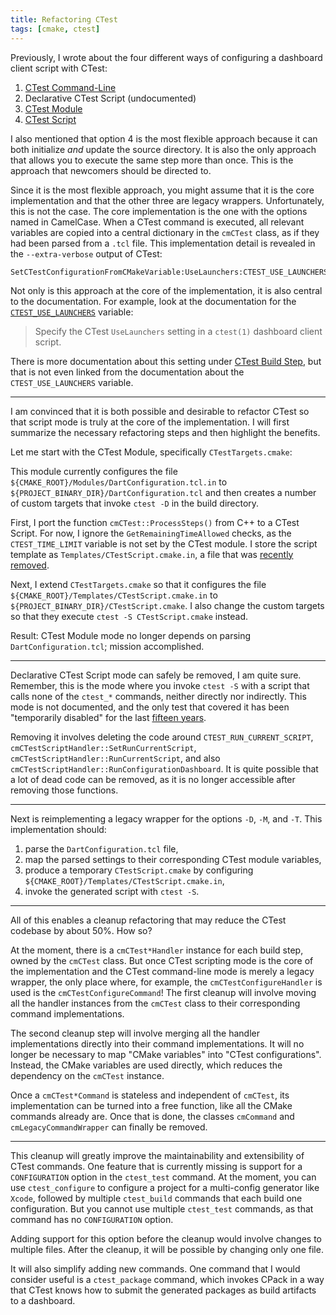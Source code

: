 ```yaml
---
title: Refactoring CTest
tags: [cmake, ctest]
---
```


Previously, I wrote about the four different ways of configuring a dashboard
client script with CTest:

1. [CTest Command-Line](https://cmake.org/cmake/help/v3.30/manual/ctest.1.html#dashboard-client-via-ctest-command-line)
2. Declarative CTest Script (undocumented)
3. [CTest Module](https://cmake.org/cmake/help/v3.30/module/CTest.html)
4. [CTest Script](https://cmake.org/cmake/help/v3.30/manual/ctest.1.html#dashboard-client-via-ctest-script)

I also mentioned that option 4 is the most flexible approach because it can both
initialize *and* update the source directory. It is also the only approach that
allows you to execute the same step more than once. This is the approach that
newcomers should be directed to.

Since it is the most flexible approach, you might assume that it is the core
implementation and that the other three are legacy wrappers. Unfortunately, this
is not the case. The core implementation is the one with the options named in
CamelCase. When a CTest command is executed, all relevant variables are copied
into a central dictionary in the `cmCTest` class, as if they had been parsed
from a `.tcl` file. This implementation detail is revealed in the
`--extra-verbose` output of CTest:

```
SetCTestConfigurationFromCMakeVariable:UseLaunchers:CTEST_USE_LAUNCHERS
```

Not only is this approach at the core of the implementation, it is also central
to the documentation. For example, look at the documentation for the
[`CTEST_USE_LAUNCHERS`](https://cmake.org/cmake/help/v3.30/variable/CTEST_USE_LAUNCHERS.html)
variable:

> Specify the CTest `UseLaunchers` setting in a `ctest(1)` dashboard client
> script.

There is more documentation about this setting under
[CTest Build Step](https://cmake.org/cmake/help/latest/manual/ctest.1.html#ctest-build-step),
but that is not even linked from the documentation about the
`CTEST_USE_LAUNCHERS` variable.

***

I am convinced that it is both possible and desirable to refactor CTest so that
script mode is truly at the core of the implementation. I will first summarize
the necessary refactoring steps and then highlight the benefits.

Let me start with the CTest Module, specifically `CTestTargets.cmake`:

This module currently configures the file
`${CMAKE_ROOT}/Modules/DartConfiguration.tcl.in` to
`${PROJECT_BINARY_DIR}/DartConfiguration.tcl` and then creates a number of
custom targets that invoke `ctest -D` in the build directory.

First, I port the function `cmCTest::ProcessSteps()` from C++ to a CTest Script.
For now, I ignore the `GetRemainingTimeAllowed` checks, as the
`CTEST_TIME_LIMIT` variable is not set by the CTest module. I store the script
template as `Templates/CTestScript.cmake.in`, a file that was
[recently removed](https://gitlab.kitware.com/cmake/cmake/-/commit/4a259d82ad5ff60451273f8275527653a8844ed9).

Next, I extend `CTestTargets.cmake` so that it configures the file
`${CMAKE_ROOT}/Templates/CTestScript.cmake.in` to
`${PROJECT_BINARY_DIR}/CTestScript.cmake`. I also change the custom targets so
that they execute `ctest -S CTestScript.cmake` instead.

Result: CTest Module mode no longer depends on parsing `DartConfiguration.tcl`;
mission accomplished.

***

Declarative CTest Script mode can safely be removed, I am quite sure. Remember,
this is the mode where you invoke `ctest -S` with a script that calls none of
the `ctest_*` commands, neither directly nor indirectly. This mode is not
documented, and the only test that covered it has been "temporarily disabled"
for the last
[fifteen years](https://gitlab.kitware.com/cmake/cmake/-/commit/0429853f1bbb9ec09452a0d2aa0d62cb631d0d11).

Removing it involves deleting the code around `CTEST_RUN_CURRENT_SCRIPT`,
`cmCTestScriptHandler::SetRunCurrentScript`,
`cmCTestScriptHandler::RunCurrentScript`, and also
`cmCTestScriptHandler::RunConfigurationDashboard`. It is quite possible that a
lot of dead code can be removed, as it is no longer accessible after removing
those functions.

***

Next is reimplementing a legacy wrapper for the options `-D`, `-M`, and `-T`.
This implementation should:

1. parse the `DartConfiguration.tcl` file,
2. map the parsed settings to their corresponding CTest module variables,
3. produce a temporary `CTestScript.cmake` by configuring
   `${CMAKE_ROOT}/Templates/CTestScript.cmake.in`,
4. invoke the generated script with `ctest -S`.

***

All of this enables a cleanup refactoring that may reduce the CTest codebase by
about 50%. How so?

At the moment, there is a `cmCTest*Handler` instance for each build step, owned
by the `cmCTest` class. But once CTest scripting mode is the core of the
implementation and the CTest command-line mode is merely a legacy wrapper, the
only place where, for example, the `cmCTestConfigureHandler` is used is the
`cmCTestConfigureCommand`! The first cleanup will involve moving all the handler
instances from the `cmCTest` class to their corresponding command
implementations.

The second cleanup step will involve merging all the handler implementations
directly into their command implementations. It will no longer be necessary to
map "CMake variables" into "CTest configurations". Instead, the CMake variables
are used directly, which reduces the dependency on the `cmCTest` instance.

Once a `cmCTest*Command` is stateless and independent of `cmCTest`, its
implementation can be turned into a free function, like all the CMake commands
already are. Once that is done, the classes `cmCommand` and
`cmLegacyCommandWrapper` can finally be removed.

***

This cleanup will greatly improve the maintainability and extensibility of CTest
commands. One feature that is currently missing is support for a `CONFIGURATION`
option in the `ctest_test` command. At the moment, you can use `ctest_configure`
to configure a project for a multi-config generator like `Xcode`, followed by
multiple `ctest_build` commands that each build one configuration. But you
cannot use multiple `ctest_test` commands, as that command has no
`CONFIGURATION` option.

Adding support for this option before the cleanup would involve changes to
multiple files. After the cleanup, it will be possible by changing only one
file.

It will also simplify adding new commands. One command that I would consider
useful is a `ctest_package` command, which invokes CPack in a way that CTest
knows how to submit the generated packages as build artifacts to a dashboard.
